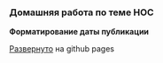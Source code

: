 ### Домашняя работа по теме HOC
<b>Форматирование даты публикации</b>

[Развернуто](http://pekatet.github.io/time) на github pages